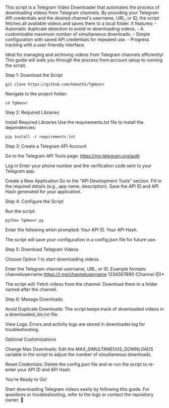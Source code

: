 This script is a Telegram Video Downloader that automates the process of downloading videos from Telegram channels. By providing your Telegram API credentials and the desired channel's username, URL, or ID, the script fetches all available videos and saves them to a local folder. It features:
    - Automatic duplicate detection to avoid re-downloading videos.
    - A customizable maximum number of simultaneous downloads.
    - Simple configuration with saved API credentials for repeated use.
    - Progress tracking with a user-friendly interface.

Ideal for managing and archiving videos from Telegram channels efficiently!
This guide will walk you through the process from account setup to running the script.



Step 1: Download the Script

    git clone https://github.com/hdeathk/TgHoovr

Navigate to the project folder:

    cd TgHoovr



Step 2: Required Libraries

Install Required Libraries
Use the requirements.txt file to install the dependencies:

    pip install -r requirements.txt



Step 3: Create a Telegram API Account

Go to the Telegram API Tools page:
https://my.telegram.org/auth

Log in
    Enter your phone number and the verification code sent to your Telegram app.

Create a New Application
        Go to the "API Development Tools" section.
        Fill in the required details (e.g., app name, description).
        Save the API ID and API Hash generated for your application.



Step 4: Configure the Script

Run the script:

    python TgHoovr.py

Enter the following when prompted:
    Your API ID.
    Your API Hash.

The script will save your configuration in a config.json file for future use.



Step 5: Download Telegram Videos

Choose Option 1 to start downloading videos.

Enter the Telegram channel username, URL, or ID.
Example formats:
    channelusername
    https://t.me/channelusername
    1234567890 (Channel ID)*

The script will:
        Fetch videos from the channel.
        Download them to a folder named after the channel.



Step 6: Manage Downloads

Avoid Duplicate Downloads:
The script keeps track of downloaded videos in a downloaded_ids.txt file.

View Logs:
Errors and activity logs are stored in downloader.log for troubleshooting.

Optional Customizations

Change Max Downloads:
Edit the MAX_SIMULTANEOUS_DOWNLOADS variable in the script to adjust the number of simultaneous downloads.

Reset Credentials:
Delete the config.json file and re-run the script to re-enter your API ID and API Hash.

You're Ready to Go!

Start downloading Telegram videos easily by following this guide. For questions or troubleshooting, refer to the logs or contact the repository owner. 🎉
